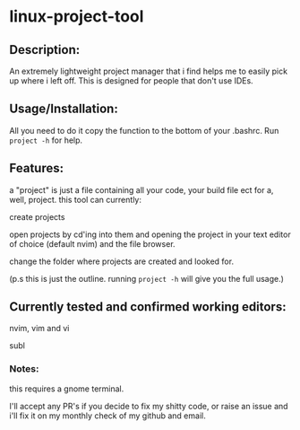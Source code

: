 # linux-project-tool

## Description:
An extremely lightweight project manager that i find helps me to easily pick up where i left off.
This is designed for people that don't use IDEs.

## Usage/Installation:
All you need to do it copy the function to the bottom of your .bashrc. 
Run ``project -h`` for help.

## Features:
a "project" is just a file containing all your code, your build file ect for a, well, project.
this tool can currently:

create projects

open projects by cd'ing into them and opening the project in your text editor of choice (default nvim) and the file browser.

change the folder where projects are created and looked for.

(p.s this is just the outline. running ``project -h`` will give you the full usage.)

## Currently tested and confirmed working editors:
nvim, vim and vi

subl

### Notes:

this requires a gnome terminal.

I'll accept any PR's if you decide to fix my shitty code, or raise an issue and i'll fix it on my monthly check of my github and email.
